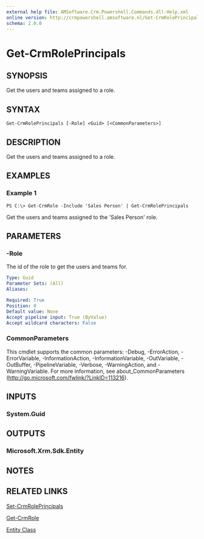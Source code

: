 ```yaml
---
external help file: AMSoftware.Crm.Powershell.Commands.dll-Help.xml
online version: http://crmpowershell.amsoftware.nl/Get-CrmRolePrincipals.html
schema: 2.0.0
---
```


# Get-CrmRolePrincipals

## SYNOPSIS
Get the users and teams assigned to a role.

## SYNTAX

```
Get-CrmRolePrincipals [-Role] <Guid> [<CommonParameters>]
```

## DESCRIPTION
Get the users and teams assigned to a role.

## EXAMPLES

### Example 1
```
PS C:\> Get-CrmRole -Include 'Sales Person' | Get-CrmRolePrincipals
```

Get the users and teams assigned to the 'Sales Person' role.

## PARAMETERS

### -Role
The id of the role to get the users and teams for.

```yaml
Type: Guid
Parameter Sets: (All)
Aliases: 

Required: True
Position: 0
Default value: None
Accept pipeline input: True (ByValue)
Accept wildcard characters: False
```

### CommonParameters
This cmdlet supports the common parameters: -Debug, -ErrorAction, -ErrorVariable, -InformationAction, -InformationVariable, -OutVariable, -OutBuffer, -PipelineVariable, -Verbose, -WarningAction, and -WarningVariable. For more information, see about_CommonParameters (http://go.microsoft.com/fwlink/?LinkID=113216).

## INPUTS

### System.Guid

## OUTPUTS

### Microsoft.Xrm.Sdk.Entity

## NOTES

## RELATED LINKS

[Set-CrmRolePrincipals](Set-CrmRolePrincipals.md)

[Get-CrmRole](Get-CrmRole.md)

[Entity Class](https://msdn.microsoft.com/library/microsoft.xrm.sdk.entity.aspx)
